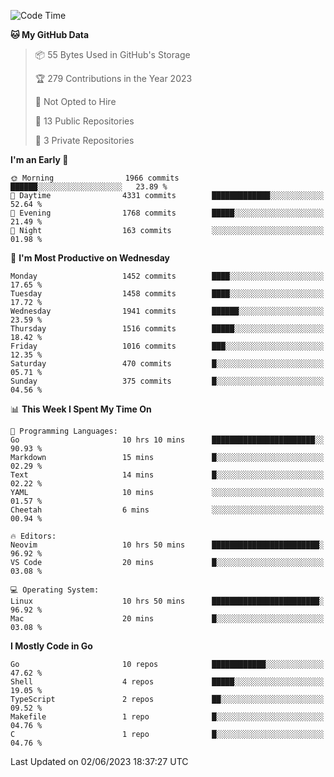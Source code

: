 <!--START_SECTION:waka-->
![Code Time](http://img.shields.io/badge/Code%20Time-25%20hrs%2012%20mins-blue)

**🐱 My GitHub Data** 

> 📦 55 Bytes Used in GitHub's Storage 
 > 
> 🏆 279 Contributions in the Year 2023
 > 
> 🚫 Not Opted to Hire
 > 
> 📜 13 Public Repositories 
 > 
> 🔑 3 Private Repositories 
 > 
**I'm an Early 🐤** 

```text
🌞 Morning                1966 commits        ██████░░░░░░░░░░░░░░░░░░░   23.89 % 
🌆 Daytime                4331 commits        █████████████░░░░░░░░░░░░   52.64 % 
🌃 Evening                1768 commits        █████░░░░░░░░░░░░░░░░░░░░   21.49 % 
🌙 Night                  163 commits         ░░░░░░░░░░░░░░░░░░░░░░░░░   01.98 % 
```
📅 **I'm Most Productive on Wednesday** 

```text
Monday                   1452 commits        ████░░░░░░░░░░░░░░░░░░░░░   17.65 % 
Tuesday                  1458 commits        ████░░░░░░░░░░░░░░░░░░░░░   17.72 % 
Wednesday                1941 commits        ██████░░░░░░░░░░░░░░░░░░░   23.59 % 
Thursday                 1516 commits        █████░░░░░░░░░░░░░░░░░░░░   18.42 % 
Friday                   1016 commits        ███░░░░░░░░░░░░░░░░░░░░░░   12.35 % 
Saturday                 470 commits         █░░░░░░░░░░░░░░░░░░░░░░░░   05.71 % 
Sunday                   375 commits         █░░░░░░░░░░░░░░░░░░░░░░░░   04.56 % 
```


📊 **This Week I Spent My Time On** 

```text
💬 Programming Languages: 
Go                       10 hrs 10 mins      ███████████████████████░░   90.93 % 
Markdown                 15 mins             █░░░░░░░░░░░░░░░░░░░░░░░░   02.29 % 
Text                     14 mins             █░░░░░░░░░░░░░░░░░░░░░░░░   02.22 % 
YAML                     10 mins             ░░░░░░░░░░░░░░░░░░░░░░░░░   01.57 % 
Cheetah                  6 mins              ░░░░░░░░░░░░░░░░░░░░░░░░░   00.94 % 

🔥 Editors: 
Neovim                   10 hrs 50 mins      ████████████████████████░   96.92 % 
VS Code                  20 mins             █░░░░░░░░░░░░░░░░░░░░░░░░   03.08 % 

💻 Operating System: 
Linux                    10 hrs 50 mins      ████████████████████████░   96.92 % 
Mac                      20 mins             █░░░░░░░░░░░░░░░░░░░░░░░░   03.08 % 
```

**I Mostly Code in Go** 

```text
Go                       10 repos            ████████████░░░░░░░░░░░░░   47.62 % 
Shell                    4 repos             █████░░░░░░░░░░░░░░░░░░░░   19.05 % 
TypeScript               2 repos             ██░░░░░░░░░░░░░░░░░░░░░░░   09.52 % 
Makefile                 1 repo              █░░░░░░░░░░░░░░░░░░░░░░░░   04.76 % 
C                        1 repo              █░░░░░░░░░░░░░░░░░░░░░░░░   04.76 % 
```




 Last Updated on 02/06/2023 18:37:27 UTC
<!--END_SECTION:waka-->
